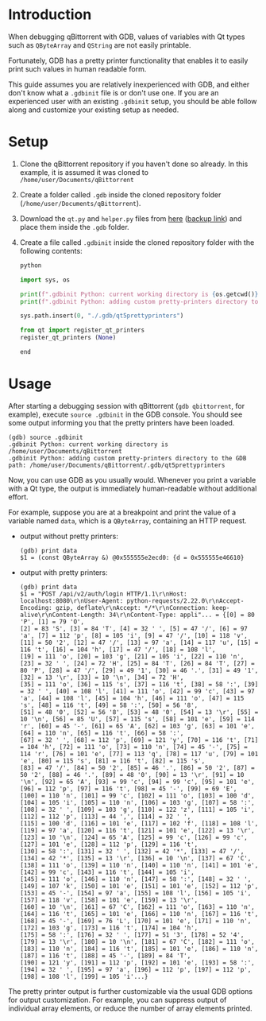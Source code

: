 # Introduction

When debugging qBittorrent with GDB, values of variables with Qt types such as `QByteArray` and  `QString` are not easily printable.

Fortunately, GDB has a pretty printer functionality that enables it to easily print such values in human readable form.

This guide assumes you are relatively inexperienced with GDB, and either don't know what a `.gdbinit` file is or don't use one. If you are an experienced user with an existing `.gdbinit` setup, you should be able follow along and customize your existing setup as needed.

# Setup

1. Clone the qBittorrent repository if you haven't done so already. In this example, it is assumed it was cloned to `/home/user/Documents/qBittorrent`

2. Create a folder called `.gdb` inside the cloned repository folder (`/home/user/Documents/qBittorrent`).

3. Download the `qt.py` and `helper.py` files from [here](https://invent.kde.org/kdevelop/kdevelop/-/tree/master/plugins/gdb/printers)  ([backup link](https://github.com/KDE/kdevelop/tree/master/plugins/gdb/printers)) and place them inside the `.gdb` folder.

4. Create a file called `.gdbinit` inside the cloned repository folder with the following contents:
    ```python
    python

    import sys, os

    print(f".gdbinit Python: current working directory is {os.getcwd()}")
    print(f".gdbinit Python: adding custom pretty-printers directory to the GDB path: {os.getcwd() + '/.gdb/qt5prettyprinters'}")

    sys.path.insert(0, "./.gdb/qt5prettyprinters")

    from qt import register_qt_printers
    register_qt_printers (None)

    end
    ```

# Usage

After starting a debugging session with qBittorrent (`gdb qbittorrent`, for example), execute `source .gdbinit` in  the GDB console. You should see some output informing you that the pretty printers have been loaded.

```gdb
(gdb) source .gdbinit
.gdbinit Python: current working directory is /home/user/Documents/qBittorrent
.gdbinit Python: adding custom pretty-printers directory to the GDB path: /home/user/Documents/qBittorrent/.gdb/qt5prettyprinters
```

Now, you can use GDB as you usually would. Whenever you print a variable with a Qt type, the output is immediately human-readable without additional effort.

For example, suppose you are at a breakpoint and print the value of a variable named `data`, which is a `QByteArray`, containing an HTTP request.

- output without pretty printers:
    ```
    (gdb) print data
    $1 = (const QByteArray &) @0x555555e2ecd0: {d = 0x555555e46610}
    ```

- output with pretty printers:

    ```
    (gdb) print data
    $1 = "POST /api/v2/auth/login HTTP/1.1\r\nHost: localhost:8080\r\nUser-Agent: python-requests/2.22.0\r\nAccept-Encoding: gzip, deflate\r\nAccept: */*\r\nConnection: keep-alive\r\nContent-Length: 34\r\nContent-Type: appli"... = {[0] = 80 'P', [1] = 79 'O', 
  [2] = 83 'S', [3] = 84 'T', [4] = 32 ' ', [5] = 47 '/', [6] = 97 'a', [7] = 112 'p', [8] = 105 'i', [9] = 47 '/', [10] = 118 'v', [11] = 50 '2', [12] = 47 '/', [13] = 97 'a', [14] = 117 'u', [15] = 116 't', [16] = 104 'h', [17] = 47 '/', [18] = 108 'l', 
  [19] = 111 'o', [20] = 103 'g', [21] = 105 'i', [22] = 110 'n', [23] = 32 ' ', [24] = 72 'H', [25] = 84 'T', [26] = 84 'T', [27] = 80 'P', [28] = 47 '/', [29] = 49 '1', [30] = 46 '.', [31] = 49 '1', [32] = 13 '\r', [33] = 10 '\n', [34] = 72 'H', 
  [35] = 111 'o', [36] = 115 's', [37] = 116 't', [38] = 58 ':', [39] = 32 ' ', [40] = 108 'l', [41] = 111 'o', [42] = 99 'c', [43] = 97 'a', [44] = 108 'l', [45] = 104 'h', [46] = 111 'o', [47] = 115 's', [48] = 116 't', [49] = 58 ':', [50] = 56 '8', 
  [51] = 48 '0', [52] = 56 '8', [53] = 48 '0', [54] = 13 '\r', [55] = 10 '\n', [56] = 85 'U', [57] = 115 's', [58] = 101 'e', [59] = 114 'r', [60] = 45 '-', [61] = 65 'A', [62] = 103 'g', [63] = 101 'e', [64] = 110 'n', [65] = 116 't', [66] = 58 ':', 
  [67] = 32 ' ', [68] = 112 'p', [69] = 121 'y', [70] = 116 't', [71] = 104 'h', [72] = 111 'o', [73] = 110 'n', [74] = 45 '-', [75] = 114 'r', [76] = 101 'e', [77] = 113 'q', [78] = 117 'u', [79] = 101 'e', [80] = 115 's', [81] = 116 't', [82] = 115 's', 
  [83] = 47 '/', [84] = 50 '2', [85] = 46 '.', [86] = 50 '2', [87] = 50 '2', [88] = 46 '.', [89] = 48 '0', [90] = 13 '\r', [91] = 10 '\n', [92] = 65 'A', [93] = 99 'c', [94] = 99 'c', [95] = 101 'e', [96] = 112 'p', [97] = 116 't', [98] = 45 '-', [99] = 69 'E', 
  [100] = 110 'n', [101] = 99 'c', [102] = 111 'o', [103] = 100 'd', [104] = 105 'i', [105] = 110 'n', [106] = 103 'g', [107] = 58 ':', [108] = 32 ' ', [109] = 103 'g', [110] = 122 'z', [111] = 105 'i', [112] = 112 'p', [113] = 44 ',', [114] = 32 ' ', 
  [115] = 100 'd', [116] = 101 'e', [117] = 102 'f', [118] = 108 'l', [119] = 97 'a', [120] = 116 't', [121] = 101 'e', [122] = 13 '\r', [123] = 10 '\n', [124] = 65 'A', [125] = 99 'c', [126] = 99 'c', [127] = 101 'e', [128] = 112 'p', [129] = 116 't', 
  [130] = 58 ':', [131] = 32 ' ', [132] = 42 '*', [133] = 47 '/', [134] = 42 '*', [135] = 13 '\r', [136] = 10 '\n', [137] = 67 'C', [138] = 111 'o', [139] = 110 'n', [140] = 110 'n', [141] = 101 'e', [142] = 99 'c', [143] = 116 't', [144] = 105 'i', 
  [145] = 111 'o', [146] = 110 'n', [147] = 58 ':', [148] = 32 ' ', [149] = 107 'k', [150] = 101 'e', [151] = 101 'e', [152] = 112 'p', [153] = 45 '-', [154] = 97 'a', [155] = 108 'l', [156] = 105 'i', [157] = 118 'v', [158] = 101 'e', [159] = 13 '\r', 
  [160] = 10 '\n', [161] = 67 'C', [162] = 111 'o', [163] = 110 'n', [164] = 116 't', [165] = 101 'e', [166] = 110 'n', [167] = 116 't', [168] = 45 '-', [169] = 76 'L', [170] = 101 'e', [171] = 110 'n', [172] = 103 'g', [173] = 116 't', [174] = 104 'h', 
  [175] = 58 ':', [176] = 32 ' ', [177] = 51 '3', [178] = 52 '4', [179] = 13 '\r', [180] = 10 '\n', [181] = 67 'C', [182] = 111 'o', [183] = 110 'n', [184] = 116 't', [185] = 101 'e', [186] = 110 'n', [187] = 116 't', [188] = 45 '-', [189] = 84 'T', 
  [190] = 121 'y', [191] = 112 'p', [192] = 101 'e', [193] = 58 ':', [194] = 32 ' ', [195] = 97 'a', [196] = 112 'p', [197] = 112 'p', [198] = 108 'l', [199] = 105 'i'...}
    ```

The pretty printer output is further customizable via the usual GDB options for output customization. For example, you can suppress output of individual array elements, or reduce the number of array elements printed.